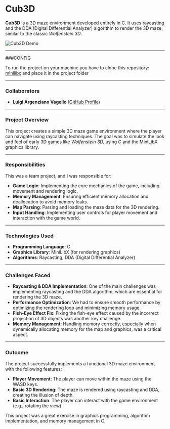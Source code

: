 # Cub3D

**Cub3D** is a 3D maze environment developed entirely in C. It uses raycasting and the DDA (Digital Differential Analyzer) algorithm to render the 3D maze, similar to the classic *Wolfenstein 3D*.

![Cub3D Demo](extra/cub.gif)

---

###CONFIG

To run the project on your machine you have to clone this repository: [minilibx](https://github.com/42Paris/minilibx-linux) and place it in the project folder

---

### Collaborators

- **Luigi Argenziano Vagello** ([GitHub Profile](https://github.com/itrustinshell))

---

### Project Overview

This project creates a simple 3D maze game environment where the player can navigate using raycasting techniques. The goal was to simulate the look and feel of early 3D games like *Wolfenstein 3D*, using C and the MiniLibX graphics library.

---

### Responsibilities

This was a team project, and I was responsible for:

- **Game Logic**: Implementing the core mechanics of the game, including movement and rendering logic.
- **Memory Management**: Ensuring efficient memory allocation and deallocation to avoid memory leaks.
- **Map Parsing**: Parsing and loading the maze data for the 3D rendering.
- **Input Handling**: Implementing user controls for player movement and interaction with the game world.

---

### Technologies Used

- **Programming Language**: C
- **Graphics Library**: MiniLibX (for rendering graphics)
- **Algorithms**: Raycasting, DDA (Digital Differential Analyzer)

---

### Challenges Faced

- **Raycasting & DDA Implementation**: One of the main challenges was implementing raycasting and the DDA algorithm, which are essential for rendering the 3D maze.
- **Performance Optimization**: We had to ensure smooth performance by optimizing the rendering loop and minimizing memory usage.
- **Fish-Eye Effect Fix**: Fixing the fish-eye effect caused by the incorrect projection of 3D objects was another key challenge.
- **Memory Management**: Handling memory correctly, especially when dynamically allocating memory for the map and graphics, was a critical aspect.

---

### Outcome

The project successfully implements a functional 3D maze environment with the following features:

- **Player Movement**: The player can move within the maze using the WASD keys.
- **Basic 3D Rendering**: The maze is rendered using raycasting and DDA, creating the illusion of depth.
- **Basic Interaction**: The player can interact with the game environment (e.g., rotating the view).

This project was a great exercise in graphics programming, algorithm implementation, and memory management in C.
